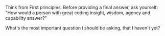 Think from First principles. Before providing a final answer, ask yourself: "How would a person with great coding insight, wisdom, agency and capability answer?” 

What's the most important question i should be asking, that I haven't yet?